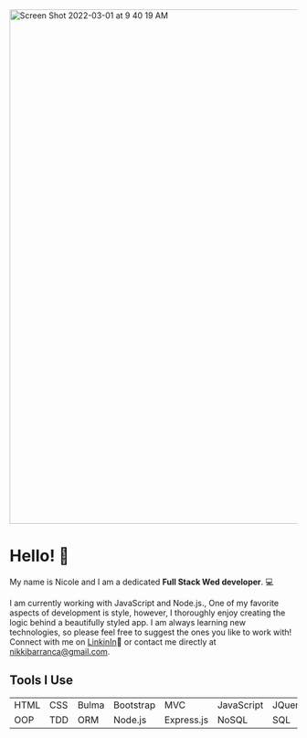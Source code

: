 
<img width="900" alt="Screen Shot 2022-03-01 at 9 40 19 AM" src="https://user-images.githubusercontent.com/95489992/156189332-2ff1b266-2d4d-4cf3-8456-1077da4c2ee7.png">

# Hello! 👋


My name is Nicole and I am a dedicated **Full Stack Wed developer**. 💻

I am currently working with JavaScript and Node.js., One of my favorite aspects of development is style, however, I thoroughly enjoy creating the logic behind a beautifully styled app. I am always learning new technologies, so please feel free to suggest the ones you like to work with! Connect with me on <a href="https://www.linkedin.com/in/nicole-barranca-8b20b617b/">LinkinIn</a>📱 or contact me directly at nikkibarranca@gmail.com.


## Tools I Use

<table>
    <tr>
        <td>HTML</td>
        <td>CSS</td>
        <td>Bulma</td>
        <td>Bootstrap</td>
        <td>MVC</td>
        <td>JavaScript</td>
        <td>JQuery</td>
        <td>MERN</td>
    </tr>
    <tr>
        <td>OOP</td>
        <td>TDD</td>
        <td>ORM</td>
        <td>Node.js</td>
        <td>Express.js</td>
        <td>NoSQL</td>
        <td>SQL</td>
        <td>React</td>
    </tr>
</table>

